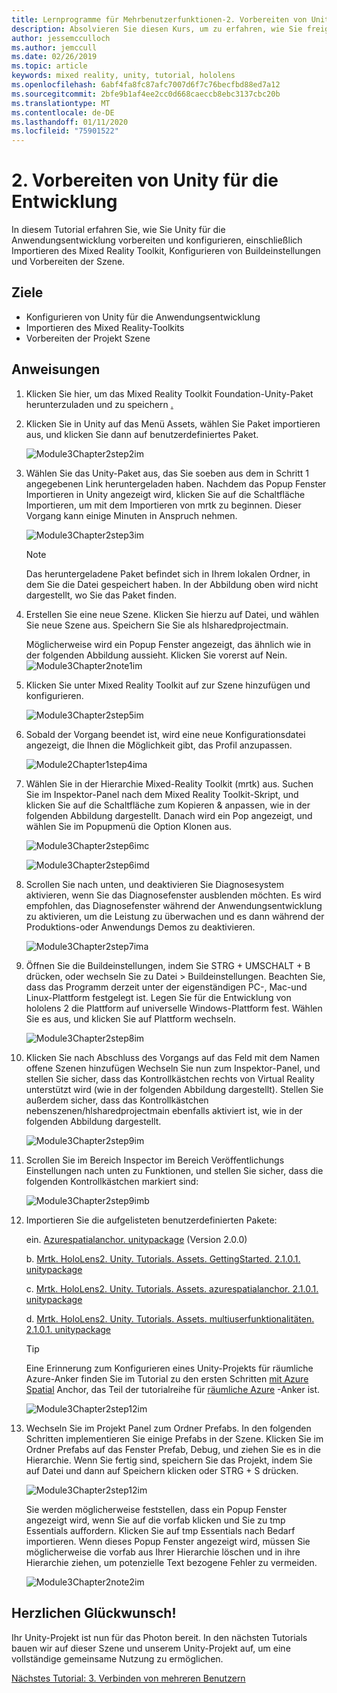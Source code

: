 ```yaml
---
title: Lernprogramme für Mehrbenutzerfunktionen-2. Vorbereiten von Unity für die Entwicklung
description: Absolvieren Sie diesen Kurs, um zu erfahren, wie Sie freigegebene Umgebungen mit mehreren Benutzern in einer hololens 2-Anwendung implementieren.
author: jessemcculloch
ms.author: jemccull
ms.date: 02/26/2019
ms.topic: article
keywords: mixed reality, unity, tutorial, hololens
ms.openlocfilehash: 6abf4fa8fc87afc7007d6f7c76becfbd88ed7a12
ms.sourcegitcommit: 2bfe9b1af4ee2cc0d668caeccb8ebc3137cbc20b
ms.translationtype: MT
ms.contentlocale: de-DE
ms.lasthandoff: 01/11/2020
ms.locfileid: "75901522"
---
```

# <a name="2-getting-unity-ready-for-development"></a>2. Vorbereiten von Unity für die Entwicklung

In diesem Tutorial erfahren Sie, wie Sie Unity für die Anwendungsentwicklung vorbereiten und konfigurieren, einschließlich Importieren des Mixed Reality Toolkit, Konfigurieren von Buildeinstellungen und Vorbereiten der Szene.

## <a name="objectives"></a>Ziele

* Konfigurieren von Unity für die Anwendungsentwicklung
* Importieren des Mixed Reality-Toolkits
* Vorbereiten der Projekt Szene

## <a name="instructions"></a>Anweisungen

1. Klicken Sie hier, um das Mixed Reality Toolkit Foundation-Unity-Paket herunterzuladen und zu speichern [.](https://github.com/microsoft/MixedRealityToolkit-Unity/releases/download/v2.1.0/Microsoft.MixedReality.Toolkit.Unity.Foundation.2.1.0.unitypackage)

2. Klicken Sie in Unity auf das Menü Assets, wählen Sie Paket importieren aus, und klicken Sie dann auf benutzerdefiniertes Paket.

    ![Module3Chapter2step2im](images/module3chapter2step2im.PNG)

3. Wählen Sie das Unity-Paket aus, das Sie soeben aus dem in Schritt 1 angegebenen Link heruntergeladen haben. Nachdem das Popup Fenster Importieren in Unity angezeigt wird, klicken Sie auf die Schaltfläche Importieren, um mit dem Importieren von mrtk zu beginnen. Dieser Vorgang kann einige Minuten in Anspruch nehmen.

    ![Module3Chapter2step3im](images/module3chapter2step3im.PNG)

    >[!NOTE]
    >Das heruntergeladene Paket befindet sich in Ihrem lokalen Ordner, in dem Sie die Datei gespeichert haben. In der Abbildung oben wird nicht dargestellt, wo Sie das Paket finden.

4. Erstellen Sie eine neue Szene. Klicken Sie hierzu auf Datei, und wählen Sie neue Szene aus. Speichern Sie Sie als hlsharedprojectmain.

    Möglicherweise wird ein Popup Fenster angezeigt, das ähnlich wie in der folgenden Abbildung aussieht. Klicken Sie vorerst auf Nein.
    ![Module3Chapter2note1im](images/module3chapter2note1im.PNG)

5. Klicken Sie unter Mixed Reality Toolkit auf zur Szene hinzufügen und konfigurieren.

    ![Module3Chapter2step5im](images/module3chapter2step5im.PNG)

6. Sobald der Vorgang beendet ist, wird eine neue Konfigurationsdatei angezeigt, die Ihnen die Möglichkeit gibt, das Profil anzupassen.

    ![Module2Chapter1step4ima](images/Module2Chapter1step4ima.PNG)

7. Wählen Sie in der Hierarchie Mixed-Reality Toolkit (mrtk) aus. Suchen Sie im Inspektor-Panel nach dem Mixed Reality Toolkit-Skript, und klicken Sie auf die Schaltfläche zum Kopieren & anpassen, wie in der folgenden Abbildung dargestellt.  Danach wird ein Pop angezeigt, und wählen Sie im Popupmenü die Option Klonen aus.

    ![Module3Chapter2step6imc](images/module3chapter2step6imc.PNG)

    ![Module3Chapter2step6imd](images/module3chapter2step6imd.PNG)

8. Scrollen Sie nach unten, und deaktivieren Sie Diagnosesystem aktivieren, wenn Sie das Diagnosefenster ausblenden möchten. Es wird empfohlen, das Diagnosefenster während der Anwendungsentwicklung zu aktivieren, um die Leistung zu überwachen und es dann während der Produktions-oder Anwendungs Demos zu deaktivieren. 

    ![Module3Chapter2step7ima](images/module3chapter2step7ima.PNG)

9. Öffnen Sie die Buildeinstellungen, indem Sie STRG + UMSCHALT + B drücken, oder wechseln Sie zu Datei > Buildeinstellungen. Beachten Sie, dass das Programm derzeit unter der eigenständigen PC-, Mac-und Linux-Plattform festgelegt ist. Legen Sie für die Entwicklung von hololens 2 die Plattform auf universelle Windows-Plattform fest. Wählen Sie es aus, und klicken Sie auf Plattform wechseln.

    ![Module3Chapter2step8im](images/module3chapter2step8im.PNG)

10. Klicken Sie nach Abschluss des Vorgangs auf das Feld mit dem Namen offene Szenen hinzufügen Wechseln Sie nun zum Inspektor-Panel, und stellen Sie sicher, dass das Kontrollkästchen rechts von Virtual Reality unterstützt wird (wie in der folgenden Abbildung dargestellt). Stellen Sie außerdem sicher, dass das Kontrollkästchen nebenszenen/hlsharedprojectmain ebenfalls aktiviert ist, wie in der folgenden Abbildung dargestellt.

    ![Module3Chapter2step9im](images/module3chapter2step9im.PNG)

11. Scrollen Sie im Bereich Inspector im Bereich Veröffentlichungs Einstellungen nach unten zu Funktionen, und stellen Sie sicher, dass die folgenden Kontrollkästchen markiert sind:

    ![Module3Chapter2step9imb](images/module3chapter2step9imb.PNG)

12. Importieren Sie die aufgelisteten benutzerdefinierten Pakete:

    ein. [Azurespatialanchor. unitypackage](https://github.com/Azure/azure-spatial-anchors-samples/releases/download/v2.0.0/AzureSpatialAnchors.unitypackage) (Version 2.0.0)

    b. [Mrtk. HoloLens2. Unity. Tutorials. Assets. GettingStarted. 2.1.0.1. unitypackage](https://github.com/microsoft/MixedRealityLearning/releases/download/getting-started-v2.1.0.1/MRTK.HoloLens2.Unity.Tutorials.Assets.GettingStarted.2.1.0.1.unitypackage)

    c. [Mrtk. HoloLens2. Unity. Tutorials. Assets. azurespatialanchor. 2.1.0.1. unitypackage](https://github.com/microsoft/MixedRealityLearning/releases/download/azure-spatial-anchors-v2.1.0.1/MRTK.HoloLens2.Unity.Tutorials.Assets.AzureSpatialAnchors.2.1.0.1.unitypackage)

    d. [Mrtk. HoloLens2. Unity. Tutorials. Assets. multiuserfunktionalitäten. 2.1.0.1. unitypackage](https://github.com/microsoft/MixedRealityLearning/releases/download/multi-user-capabilities-v2.1.0.1/MRTK.HoloLens2.Unity.Tutorials.Assets.MultiUserCapabilities.2.1.0.1.unitypackage)

    >[!TIP]
    >Eine Erinnerung zum Konfigurieren eines Unity-Projekts für räumliche Azure-Anker finden Sie im Tutorial zu den ersten Schritten [mit Azure Spatial](https://docs.microsoft.com/windows/mixed-reality/mrlearning-asa-ch1) Anchor, das Teil der tutorialreihe für [räumliche Azure](https://docs.microsoft.com/windows/mixed-reality/mrlearning-asa-ch1) -Anker ist.

    ![Module3Chapter2step12im](images/module3chapter2step11im.PNG)

13. Wechseln Sie im Projekt Panel zum Ordner Prefabs. In den folgenden Schritten implementieren Sie einige Prefabs in der Szene. Klicken Sie im Ordner Prefabs auf das Fenster Prefab, Debug, und ziehen Sie es in die Hierarchie. Wenn Sie fertig sind, speichern Sie das Projekt, indem Sie auf Datei und dann auf Speichern klicken oder STRG + S drücken.

    ![Module3Chapter2step12im](images/module3chapter2step12im.PNG)

    Sie werden möglicherweise feststellen, dass ein Popup Fenster angezeigt wird, wenn Sie auf die vorfab klicken und Sie zu tmp Essentials auffordern. Klicken Sie auf tmp Essentials nach Bedarf importieren. Wenn dieses Popup Fenster angezeigt wird, müssen Sie möglicherweise die vorfab aus Ihrer Hierarchie löschen und in ihre Hierarchie ziehen, um potenzielle Text bezogene Fehler zu vermeiden.

    ![Module3Chapter2note2im](images/module3chapter2note2im.PNG)

## <a name="congratulations"></a>Herzlichen Glückwunsch!

Ihr Unity-Projekt ist nun für das Photon bereit. In den nächsten Tutorials bauen wir auf dieser Szene und unserem Unity-Projekt auf, um eine vollständige gemeinsame Nutzung zu ermöglichen.

[Nächstes Tutorial: 3. Verbinden von mehreren Benutzern](mrlearning-sharing(photon)-ch3.md)
